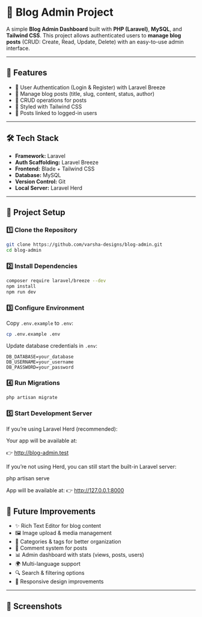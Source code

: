 # 📖 Blog Admin Project

A simple **Blog Admin Dashboard** built with **PHP (Laravel)**, **MySQL**, and **Tailwind CSS**.
This project allows authenticated users to **manage blog posts** (CRUD: Create, Read, Update, Delete) with an easy-to-use admin interface.

---

## 🚀 Features

* 🔐 User Authentication (Login & Register) with Laravel Breeze
* 📝 Manage blog posts (title, slug, content, status, author)
* 📂 CRUD operations for posts
* 🎨 Styled with Tailwind CSS
* 👤 Posts linked to logged-in users

---

## 🛠️ Tech Stack

* **Framework:** Laravel
* **Auth Scaffolding:** Laravel Breeze
* **Frontend:** Blade + Tailwind CSS
* **Database:** MySQL
* **Version Control:** Git
* **Local Server:** Laravel Herd

---

## 📂 Project Setup

### 1️⃣ Clone the Repository

```bash
git clone https://github.com/varsha-designs/blog-admin.git
cd blog-admin
```

### 2️⃣ Install Dependencies

```bash
composer require laravel/breeze --dev
npm install
npm run dev
```

### 3️⃣ Configure Environment

Copy `.env.example` to `.env`:

```bash
cp .env.example .env
```

Update database credentials in `.env`:

```env
DB_DATABASE=your_database
DB_USERNAME=your_username
DB_PASSWORD=your_password
```

### 4️⃣ Run Migrations

```bash
php artisan migrate
```

### 5️⃣ Start Development Server

If you’re using Laravel Herd (recommended):

Your app will be available at:

👉 http://blog-admin.test

If you’re not using Herd, you can still start the built-in Laravel server:

php artisan serve


App will be available at:
👉 http://127.0.0.1:8000

## 🔮 Future Improvements

* ✨ Rich Text Editor for blog content
* 🖼️ Image upload & media management
* 📑 Categories & tags for better organization
* 💬 Comment system for posts
* 📊 Admin dashboard with stats (views, posts, users)
* 🌍 Multi-language support
* 🔍 Search & filtering options
* 📱 Responsive design improvements

---

## 📸 Screenshots


